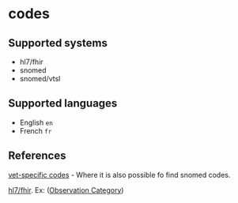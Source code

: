 # codes
## Supported systems
- hl7/fhir
- snomed
- snomed/vtsl 


## Supported languages
- English `en`
- French `fr`

## References
[vet-specific codes](https://vtsl.vetmed.vt.edu/) - Where it is also possible fo find snomed codes.

[hl7/fhir](https://terminology.hl7.org/6.1.0/valuesets-fhir.html). Ex:  ([Observation Category](https://terminology.hl7.org/1.0.0/CodeSystem-observation-category.html))

